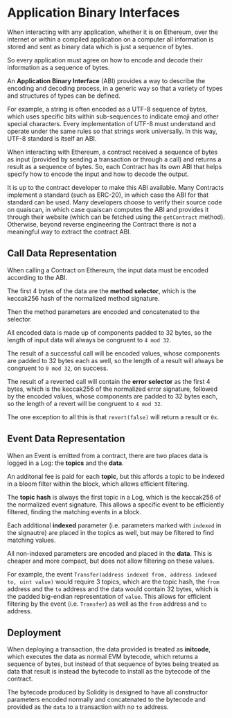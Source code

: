 # Application Binary Interfaces

When interacting with any application, whether it is on Ethereum,
over the internet or within a compiled application on a computer
all information is stored and sent as binary data which is just a
sequence of bytes.

So every application must agree on how to encode and decode their
information as a sequence of bytes.

An **Application Binary Interface** (ABI) provides a way to describe
the encoding and decoding process, in a generic way so that a variety
of types and structures of types can be defined.

For example, a string is often encoded as a UTF-8 sequence of bytes,
which uses specific bits within sub-sequences to indicate emoji and
other special characters. Every implementation of UTF-8 must understand
and operate under the same rules so that strings work universally. In
this way, UTF-8 standard is itself an ABI.

When interacting with Ethereum, a contract received a sequence of bytes
as input (provided by sending a transaction or through a call) and
returns a result as a sequence of bytes. So, each Contract has its own
ABI that helps specify how to encode the input and how to decode the output.

It is up to the contract developer to make this ABI available. Many
Contracts implement a standard (such as ERC-20), in which case the
ABI for that standard can be used. Many developers choose to verify their
source code on quaiscan, in which case quaiscan computes the ABI and
provides it through their website (which can be fetched using the `getContract`
method). Otherwise, beyond reverse engineering the Contract there is
not a meaningful way to extract the contract ABI.

## Call Data Representation

When calling a Contract on Ethereum, the input data must be encoded
according to the ABI.

The first 4 bytes of the data are the **method selector**, which is
the keccak256 hash of the normalized method signature.

Then the method parameters are encoded and concatenated to the selector.

All encoded data is made up of components padded to 32 bytes, so the length
of input data will always be congruent to `4 mod 32`.

The result of a successful call will be encoded values, whose components
are padded to 32 bytes each as well, so the length of a result will always
be congruent to `0 mod 32`, on success.

The result of a reverted call will contain the **error selector** as the
first 4 bytes, which is the keccak256 of the normalized error signature,
followed by the encoded values, whose components are padded to 32 bytes
each, so the length of a revert will be congruent to `4 mod 32`.

The one exception to all this is that `revert(false)` will return a
result or `0x`.

## Event Data Representation

When an Event is emitted from a contract, there are two places data is
logged in a Log: the **topics** and the **data**.

An additonal fee is paid for each **topic**, but this affords a topic
to be indexed in a bloom filter within the block, which allows efficient
filtering.

The **topic hash** is always the first topic in a Log, which is the
keccak256 of the normalized event signature. This allows a specific
event to be efficiently filtered, finding the matching events in a block.

Each additional **indexed** parameter (i.e. parameters marked with
`indexed` in the signautre) are placed in the topics as well, but may be
filtered to find matching values.

All non-indexed parameters are encoded and placed in the **data**. This
is cheaper and more compact, but does not allow filtering on these values.

For example, the event `Transfer(address indexed from, address indexed to, uint value)`
would require 3 topics, which are the topic hash, the `from` address
and the `to` address and the data would contain 32 bytes, which is
the padded big-endian representation of `value`. This allows for
efficient filtering by the event (i.e. `Transfer`) as well as the `from`
address and `to` address.

## Deployment

When deploying a transaction, the data provided is treated as **initcode**,
which executes the data as normal EVM bytecode, which returns a sequence
of bytes, but instead of that sequence of bytes being treated as data that
result is instead the bytecode to install as the bytecode of the contract.

The bytecode produced by Solidity is designed to have all constructor
parameters encoded normally and concatenated to the bytecode and provided
as the `data` to a transaction with no `to` address.